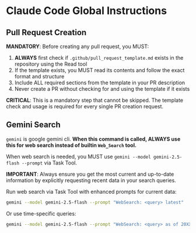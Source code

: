 # Claude Code Global Instructions

## Pull Request Creation

**MANDATORY**: Before creating any pull request, you MUST:

1. **ALWAYS** first check if `.github/pull_request_template.md` exists in the repository using the Read tool
2. If the template exists, you MUST read its contents and follow the exact format and structure
3. Include ALL required sections from the template in your PR description
4. Never create a PR without checking for and using the template if it exists

**CRITICAL**: This is a mandatory step that cannot be skipped. The template check and usage is required for every single PR creation request.

## Gemini Search

`gemini` is google gemini cli. **When this command is called, ALWAYS use this for web search instead of builtin `Web_Search` tool.**

When web search is needed, you MUST use `gemini --model gemini-2.5-flash --prompt` via Task Tool.

**IMPORTANT**: Always ensure you get the most current and up-to-date information by explicitly requesting recent data in your search queries.

Run web search via Task Tool with enhanced prompts for current data:

```bash
gemini --model gemini-2.5-flash --prompt "WebSearch: <query> latest"
```

Or use time-specific queries:

```bash
gemini --model gemini-2.5-flash --prompt "WebSearch: <query> as of 20XX current status latest updates"
```

